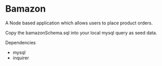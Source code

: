 # Bamazon

A Node based application which allows users to place product orders.

Copy the bamazonSchema.sql into your local mysql query as seed data.

Dependencies 
  - mysql
  - inquirer